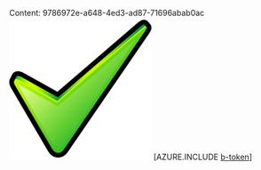 Content: 9786972e-a648-4ed3-ad87-71696abab0ac![image](7a54f83a-293f-4dea-8957-0837e89523fe.png)
[AZURE.INCLUDE [b-token](6a431f91-655f-4847-b1f9-53d6ca8baa35.md)]
